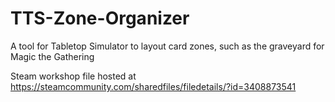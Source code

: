 # TTS-Zone-Organizer
A tool for Tabletop Simulator to layout card zones, such as the graveyard for Magic the Gathering

Steam workshop file hosted at https://steamcommunity.com/sharedfiles/filedetails/?id=3408873541
